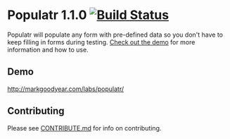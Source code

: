 # Populatr 1.1.0 [![Build Status](https://travis-ci.org/markgoodyear/populatr.png?branch=master)](https://travis-ci.org/markgoodyear/populatr)
Populatr will populate any form with pre-defined data so you don't have to keep filling in forms during testing. <a href="http://markgoodyear.com/labs/populatr/" target="_blank">Check out the demo</a> for more information and how to use.

## Demo
<a href="http://markgoodyear.com/labs/populatr/" target="_blank">http://markgoodyear.com/labs/populatr/</a>

## Contributing
Please see [CONTRIBUTE.md](CONTRIBUTE.md) for info on contributing.



